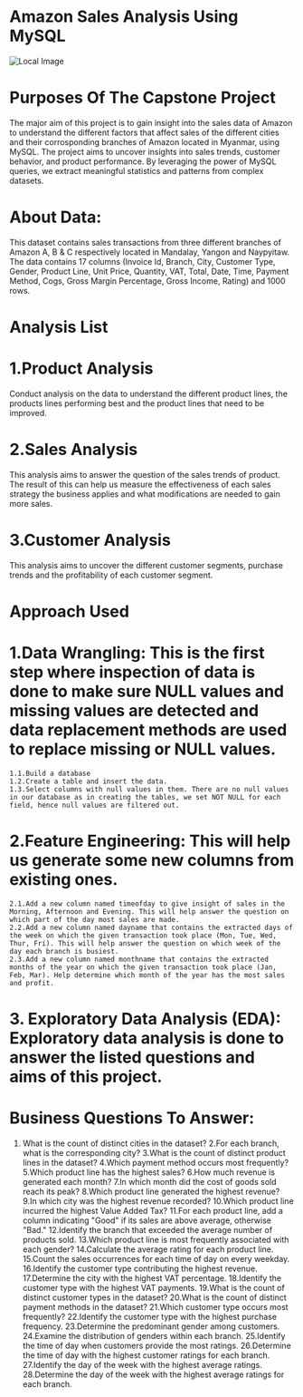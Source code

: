 # Amazon Sales Analysis Using MySQL
![Local Image](images/AmazonSales.jpeg)


# Purposes Of The Capstone Project
The major aim of this project is to gain insight into the sales data of Amazon to understand the different factors that affect sales of the different cities and their corrosponding branches of Amazon located in Myanmar, using MySQL. The project aims to uncover insights into sales trends, customer behavior, and product performance. By leveraging the power of MySQL queries, we extract meaningful statistics and patterns from complex datasets.

# About Data:
This dataset contains sales transactions from three different branches of Amazon A, B & C respectively located in Mandalay, Yangon and Naypyitaw. The data contains 17 columns (Invoice Id, Branch, City, Customer Type, Gender, Product Line, Unit Price, Quantity, VAT, Total, Date, Time, Payment Method, Cogs, Gross Margin Percentage, Gross Income, Rating) and 1000 rows.

# Analysis List
  # 1.Product Analysis
Conduct analysis on the data to understand the different product lines, the products lines performing best and the product lines that need to be improved.
  # 2.Sales Analysis
This analysis aims to answer the question of the sales trends of product. The result of this can help us measure the effectiveness of each sales strategy the business applies and what modifications are needed to gain more sales.
  # 3.Customer Analysis
This analysis aims to uncover the different customer segments, purchase trends and the profitability of each customer segment.
# Approach Used
  # 1.Data Wrangling: This is the first step where inspection of data is done to make sure NULL values and missing values are detected and data replacement methods are used to replace missing or NULL values.
    1.1.Build a database
    1.2.Create a table and insert the data.
    1.3.Select columns with null values in them. There are no null values in our database as in creating the tables, we set NOT NULL for each field, hence null values are filtered out.
  # 2.Feature Engineering: This will help us generate some new columns from existing ones.
    2.1.Add a new column named timeofday to give insight of sales in the Morning, Afternoon and Evening. This will help answer the question on which part of the day most sales are made.
    2.2.Add a new column named dayname that contains the extracted days of the week on which the given transaction took place (Mon, Tue, Wed, Thur, Fri). This will help answer the question on which week of the day each branch is busiest.
    2.3.Add a new column named monthname that contains the extracted months of the year on which the given transaction took place (Jan, Feb, Mar). Help determine which month of the year has the most sales and profit.
  # 3. Exploratory Data Analysis (EDA): Exploratory data analysis is done to answer the listed questions and aims of this project.

# Business Questions To Answer:

1.  What is the count of distinct cities in the dataset?
2.For each branch, what is the corresponding city?
3.What is the count of distinct product lines in the dataset?
4.Which payment method occurs most frequently?
5.Which product line has the highest sales?
6.How much revenue is generated each month?
7.In which month did the cost of goods sold reach its peak?
8.Which product line generated the highest revenue?
9.In which city was the highest revenue recorded?
10.Which product line incurred the highest Value Added Tax?
11.For each product line, add a column indicating "Good" if its sales are above average, otherwise "Bad."
12.Identify the branch that exceeded the average number of products sold.
13.Which product line is most frequently associated with each gender?
14.Calculate the average rating for each product line.
15.Count the sales occurrences for each time of day on every weekday.
16.Identify the customer type contributing the highest revenue.
17.Determine the city with the highest VAT percentage.
18.Identify the customer type with the highest VAT payments.
19.What is the count of distinct customer types in the dataset?
20.What is the count of distinct payment methods in the dataset?
21.Which customer type occurs most frequently?
22.Identify the customer type with the highest purchase frequency.
23.Determine the predominant gender among customers.
24.Examine the distribution of genders within each branch.
25.Identify the time of day when customers provide the most ratings.
26.Determine the time of day with the highest customer ratings for each branch.
27.Identify the day of the week with the highest average ratings.
28.Determine the day of the week with the highest average ratings for each branch.


